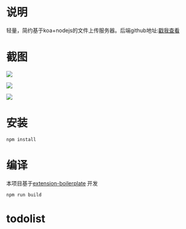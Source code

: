 # 说明
轻量，简约基于koa+nodejs的文件上传服务器。后端github地址:[戳我查看](https://github.com/Relsoul/minify-upload)

# 截图

![](http://cdn.relsoul.com/public/uploads/image-1542643868775.png)

![](http://cdn.relsoul.com/public/uploads/image-1542643982344.png)

![](http://cdn.relsoul.com/public/uploads/image-1542643988874.png)

# 安装
```
npm install
```

# 编译
本项目基于[extension-boilerplate](https://github.com/EmailThis/extension-boilerplate) 开发

```
npm run build
```

# todolist